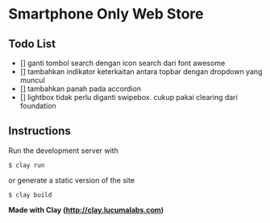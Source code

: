 
# Smartphone Only Web Store 

## Todo List
- [] ganti tombol search dengan icon search dari font awesome
- [] tambahkan indikator keterkaitan antara topbar dengan dropdown yang muncul
- [] tambahkan panah pada accordion
- [] lightbox tidak perlu diganti swipebox. cukup pakai clearing dari foundation

## Instructions

Run the development server with

    $ clay run

or generate a static version of the site

    $ clay build


**Made with Clay (http://clay.lucumalabs.com)**

